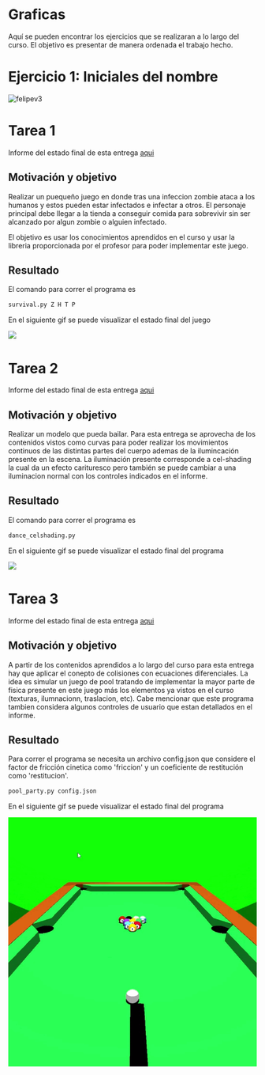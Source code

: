# Graficas

Aquí se pueden encontrar los ejercicios que se realizaran a lo largo del curso. El objetivo es presentar de manera ordenada el trabajo hecho.

# Ejercicio 1: Iniciales del nombre

![felipev3](https://user-images.githubusercontent.com/70866722/111708195-2a9c0400-8824-11eb-805b-ad4b0b7a85fa.png)

# Tarea 1

Informe del estado final de esta entrega [aqui](https://github.com/felipe-mr1/Graficas/blob/ed0551d55561c1b1d9ef7f45e397facdacd19703/informes/Reporte%20Grafica%20t1a.pdf)

## Motivación y objetivo

Realizar un puequeño juego en donde tras una infeccion zombie ataca a los humanos y estos pueden estar infectados e infectar a otros. El personaje principal debe llegar a la tienda a conseguir comida para sobrevivir sin ser alcanzado por algun zombie o alguien infectado.

El objetivo es usar los conocimientos aprendidos en el curso y usar la libreria proporcionada por el profesor para poder implementar este juego.

## Resultado

El comando para correr el programa es

```python
survival.py Z H T P
```

En el siguiente gif se puede visualizar el estado final del juego

<img src="images/Tarea1.gif">

# Tarea 2

Informe del estado final de esta entrega [aqui](informes/Reporte&20Grafica&20T2b.pdf)

## Motivación y objetivo

Realizar un modelo que pueda bailar. Para esta entrega se aprovecha de los contenidos vistos como curvas para poder realizar los movimientos continuos de las distintas partes del cuerpo ademas de la ilumincación presente en la escena. La iluminación presente corresponde a cel-shading la cual da un efecto carituresco pero también se puede cambiar a una iluminacion normal con los controles indicados en el informe.

## Resultado

El comando para correr el programa es

```python
dance_celshading.py
```

En el siguiente gif se puede visualizar el estado final del programa

<img src="images/Tarea2.gif">

# Tarea 3

Informe del estado final de esta entrega [aqui](informes/Reporte&20Grafica&20t1b.pdf)

## Motivación y objetivo

A partir de los contenidos aprendidos a lo largo del curso para esta entrega hay que aplicar el conepto de colisiones con ecuaciones diferenciales. La idea es simular un juego de pool tratando de implementar la mayor parte de fisica presente en este juego más los elementos ya vistos en el curso (texturas, ilumnacionn, traslacion, etc). Cabe mencionar que este programa tambien considera algunos controles de usuario que estan detallados en el informe.

## Resultado

Para correr el programa se necesita un archivo config.json que considere el factor de fricción cinetica como 'friccion' y un coeficiente de restitución como 'restitucion'.

```python
pool_party.py config.json
```

En el siguiente gif se puede visualizar el estado final del programa

<img src="images/Tarea3B.gif">
